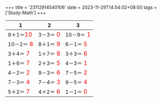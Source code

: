 +++ 
title = '23112914540106' 
date = 2023-11-29T14:54:02+08:00 
tags = ['Study-Math'] 
+++ 

1 | 2 | 3 
-- | -- | -- 
9＋1＝<font color=red size=4>10</font> | 3－3＝<font color=red size=4> 0</font> | 10－9＝<font color=red size=4> 1</font> 
10－2＝<font color=red size=4> 8</font> | 8＋1＝<font color=red size=4> 9</font> | 6－1＝<font color=red size=4> 5</font> 
3＋4＝<font color=red size=4> 7</font> | 1＋7＝<font color=red size=4> 8</font> | 3＋3＝<font color=red size=4> 6</font> 
1＋6＝<font color=red size=4> 7</font> | 2＋3＝<font color=red size=4> 5</font> | 4－3＝<font color=red size=4> 1</font> 
4－2＝<font color=red size=4> 2</font> | 9－3＝<font color=red size=4> 6</font> | 7－5＝<font color=red size=4> 2</font> 
7－3＝<font color=red size=4> 4</font> | 7－4＝<font color=red size=4> 3</font> | 9－5＝<font color=red size=4> 4</font> 
5＋2＝<font color=red size=4> 7</font> | 4＋2＝<font color=red size=4> 6</font> | 1－1＝<font color=red size=4> 0</font> 

